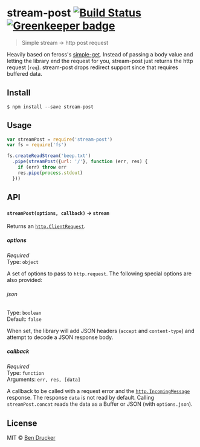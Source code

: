 # stream-post [![Build Status](https://travis-ci.org/bendrucker/stream-post.svg?branch=master)](https://travis-ci.org/bendrucker/stream-post) [![Greenkeeper badge](https://badges.greenkeeper.io/bendrucker/stream-post.svg)](https://greenkeeper.io/)

> Simple stream -> http post request

Heavily based on feross's [simple-get](https://github.com/feross/simple-get). Instead of passing a body value and letting the library end the request for you, stream-post just returns the http request (`req`). stream-post drops redirect support since that requires buffered data.

## Install

```
$ npm install --save stream-post
```


## Usage

```js
var streamPost = require('stream-post')
var fs = require('fs')

fs.createReadStream('beep.txt')
  .pipe(streamPost({url: '/'}, function (err, res) {
    if (err) throw err
    res.pipe(process.stdout)  
  }))
```

## API

#### `streamPost(options, callback)` -> `stream`

Returns an [`http.ClientRequest`](https://nodejs.org/api/http.html#http_class_http_clientrequest).

##### options

*Required*  
Type: `object`

A set of options to pass to `http.request`. The following special options are also provided:

###### json

Type: `boolean`  
Default: `false`

When set, the library will add JSON headers (`accept` and `content-type`) and attempt to decode a JSON response body.

##### callback

*Required*  
Type: `function`  
Arguments: `err, res, [data]`

A callback to be called with a request error and the [`http.IncomingMessage`](https://nodejs.org/api/http.html#http_class_http_incomingmessage) response. The response `data` is not read by default. Calling `streamPost.concat` reads the data as a Buffer or JSON (with `options.json`).


## License

MIT © [Ben Drucker](http://bendrucker.me)
